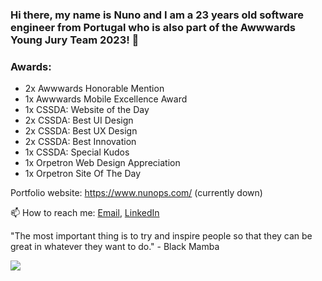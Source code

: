 ### Hi there, my name is Nuno and I am a 23 years old software engineer from Portugal who is also part of the Awwwards Young Jury Team 2023! 🚀

### Awards: 
- 2x Awwwards Honorable Mention
- 1x Awwwards Mobile Excellence Award
- 1x CSSDA: Website of the Day
- 2x CSSDA: Best UI Design
- 2x CSSDA: Best UX Design
- 2x CSSDA: Best Innovation
- 1x CSSDA: Special Kudos
- 1x Orpetron Web Design Appreciation
- 1x Orpetron Site Of The Day

Portfolio website: https://www.nunops.com/ (currently down)

📫 How to reach me: [Email](mailto:nunopereirasousa00@gmail.com), [LinkedIn](https://www.linkedin.com/in/nunops/)

"The most important thing is to try and inspire people so that they can be great in whatever they want to do." - Black Mamba

![](https://komarev.com/ghpvc/?username=NunoPereiraSousa&color=red&style=flat-square)
